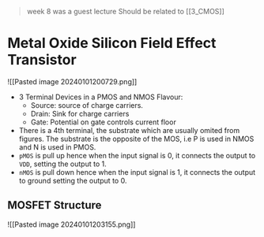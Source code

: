 > week 8 was a guest lecture
> Should be related to [[3_CMOS]]
# Metal Oxide Silicon Field Effect Transistor
![[Pasted image 20240101200729.png]]
* 3 Terminal Devices in a PMOS and NMOS Flavour: 
	* Source: source of charge carriers.
	* Drain: Sink for charge carriers
	* Gate: Potential on gate controls current floor
* There is a 4th terminal, the substrate which are usually omited from figures. The substrate is the opposite of the MOS, i.e P is used in NMOS and N is used in PMOS.
* `pMOS` is pull up hence when the input signal is 0, it connects the output to `VDD`, setting the output to 1.
* `nMOS` is pull down hence when the input signal is 1, it connects the output to ground setting the output to 0. 

## MOSFET Structure
![[Pasted image 20240101203155.png]]